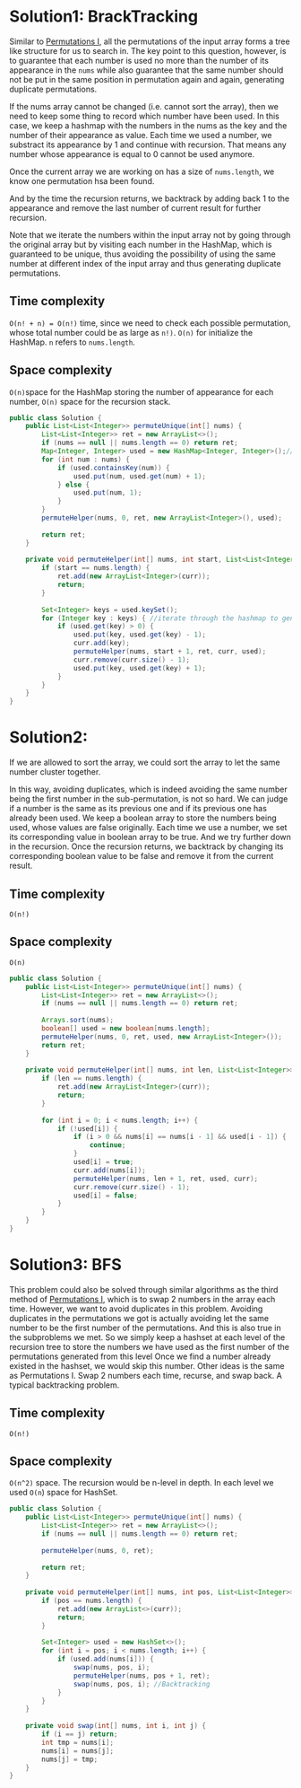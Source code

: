 # Solution1: BrackTracking

Similar to [Permutations I](https://github.com/YaokaiYang-assaultmaster/LeetCode/blob/master/LeetcodeAlgorithmQuestions/46.%20Permutations.md), all the permutations of the input array forms a tree like structure for us to search in. The key point to this question, however, is to guarantee that each number is used no more than the number of its appearance in the `nums` while also guarantee that the same number should not be put in the same position in permutation again and again, generating duplicate permutations. 

If the nums array cannot be changed (i.e. cannot sort the array), then we need to keep some thing to record which number have been used. 
In this case, we keep a hashmap with the numbers in the nums as the key and the number of their appearance as value. 
Each time we used a number, we substract its appearance by 1 and continue with recursion. That means any number whose appearance is equal to 0 cannot be used anymore.  

Once the current array we are working on has a size of `nums.length`, we know one permutation hsa been found. 

And by the time the recursion returns, we backtrack by adding back 1 to the appearance and remove the last number of current result for further recursion.

Note that we iterate the numbers within the input array not by going through the original array but by visiting each number in the HashMap, which is guaranteed to be unique, thus avoiding the possibility of using the same number at different index of the input array and thus generating duplicate permutations.  

## Time complexity

`O(n! + n) = O(n!)` time, since we need to check each possible permutation, whose total number could be as large as `n!)`. `O(n)` for initialize the HashMap. `n` refers to `nums.length`.  

## Space complexity

`O(n)`space for the HashMap storing the number of appearance for each number, `O(n)` space for the recursion stack. 

```java
public class Solution {
    public List<List<Integer>> permuteUnique(int[] nums) {
        List<List<Integer>> ret = new ArrayList<>();
        if (nums == null || nums.length == 0) return ret;
        Map<Integer, Integer> used = new HashMap<Integer, Integer>();//<number, appearance>
        for (int num : nums) {
            if (used.containsKey(num)) {
                used.put(num, used.get(num) + 1);
            } else {
                used.put(num, 1);
            }
        }
        permuteHelper(nums, 0, ret, new ArrayList<Integer>(), used);
        
        return ret;
    }
    
    private void permuteHelper(int[] nums, int start, List<List<Integer>> ret, List<Integer> curr, Map<Integer, Integer> used) {
        if (start == nums.length) {
            ret.add(new ArrayList<Integer>(curr));
            return;
        }
        
        Set<Integer> keys = used.keySet();
        for (Integer key : keys) { //iterate through the hashmap to generate permutations
            if (used.get(key) > 0) {
                used.put(key, used.get(key) - 1);
                curr.add(key);
                permuteHelper(nums, start + 1, ret, curr, used);
                curr.remove(curr.size() - 1);
                used.put(key, used.get(key) + 1);
            }
        }
    }
}
```

# Solution2: 

If we are allowed to sort the array, we could sort the array to let the same number cluster together.  

In this way, avoiding duplicates, which is indeed avoiding the same number being the first number in the sub-permutation, is not so hard.  We can judge if a number is the same as its previous one and if its previous one has already been used. 
We keep a boolean array to store the numbers being used, whose values are false originally. 
Each time we use a number, we set its corresponding value in boolean array to be true. 
And we try further down in the recursion. 
Once the recursion returns, we backtrack by changing its corresponding boolean value to be false and remove it from the current result.

## Time complexity

`O(n!)`

## Space complexity 

`O(n)`

```java
public class Solution {
    public List<List<Integer>> permuteUnique(int[] nums) {
        List<List<Integer>> ret = new ArrayList<>();
        if (nums == null || nums.length == 0) return ret;
        
        Arrays.sort(nums);
        boolean[] used = new boolean[nums.length];
        permuteHelper(nums, 0, ret, used, new ArrayList<Integer>());
        return ret;
    }
    
    private void permuteHelper(int[] nums, int len, List<List<Integer>> ret, boolean[] used, List<Integer> curr) {
        if (len == nums.length) {
            ret.add(new ArrayList<Integer>(curr));
            return;
        }
        
        for (int i = 0; i < nums.length; i++) {
            if (!used[i]) {
                if (i > 0 && nums[i] == nums[i - 1] && used[i - 1]) {
                    continue;
                }
                used[i] = true;
                curr.add(nums[i]);
                permuteHelper(nums, len + 1, ret, used, curr);
                curr.remove(curr.size() - 1);
                used[i] = false;
            }
        }
    }
}
```

# Solution3: BFS

This problem could also be solved through similar algorithms as the third method of [Permutations I](https://github.com/YaokaiYang-assaultmaster/LeetCode/blob/master/LeetcodeAlgorithmQuestions/46.%20Permutations.md), which is to swap 2 numbers in the array each time.
However, we want to avoid duplicates in this problem.
Avoiding duplicates in the permutations we got is actually avoiding let the same number to be the first number of the permutations. And this is also true in the subproblems we met. 
So we simply keep a hashset at each level of the recursion tree to store the numbers we have used as the first number of the permutations generated from this level
Once we find a number already existed in the hashset, we would skip this number.
Other ideas is the same as Permutations I. Swap 2 numbers each time, recurse, and swap back. A typical backtracking problem. 

## Time complexity

`O(n!)`

## Space complexity


`O(n^2)` space. The recursion would be n-level in depth. In each level we used `O(n`) space for HashSet. 


```java
public class Solution {    
    public List<List<Integer>> permuteUnique(int[] nums) {
        List<List<Integer>> ret = new ArrayList<>();
        if (nums == null || nums.length == 0) return ret;
        
        permuteHelper(nums, 0, ret);
        
        return ret;
    }
    
    private void permuteHelper(int[] nums, int pos, List<List<Integer>> ret) {
        if (pos == nums.length) {
            ret.add(new ArrayList<>(curr));
            return;
        }
        
        Set<Integer> used = new HashSet<>();
        for (int i = pos; i < nums.length; i++) {
            if (used.add(nums[i])) {
                swap(nums, pos, i);
                permuteHelper(nums, pos + 1, ret);
                swap(nums, pos, i); //Backtracking
            } 
        }
    }
    
    private void swap(int[] nums, int i, int j) {
        if (i == j) return;
        int tmp = nums[i];
        nums[i] = nums[j];
        nums[j] = tmp;
    }
}
```
